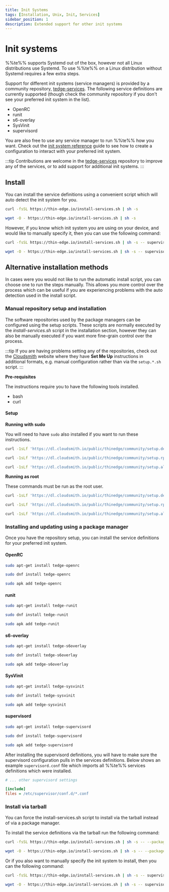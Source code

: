 ```yaml
---
title: Init Systems
tags: [Installation, Unix, Init, Services]
sidebar_position: 1
description: Extended support for other init systems
---
```


# Init systems

%%te%% supports Systemd out of the box, however not all Linux distributions use Systemd. To use %%te%% on a Linux distribution without Systemd requires a few extra steps.

Support for different init systems (service managers) is provided by a community repository, [tedge-services](https://github.com/thin-edge/tedge-services). The following service definitions are currently supported (though check the community repository if you don't see your preferred init system in the list).

* OpenRC
* runit
* s6-overlay
* SysVinit
* supervisord

You are also free to use any service manager to run %%te%% how you want. Check out the [init system reference](../../references/init-system-configuration.md) guide to see how to create a configuration to interact with your preferred init system.

:::tip
Contributions are welcome in the [tedge-services](https://github.com/thin-edge/tedge-services) repository to improve any of the services, or to add support for additional init systems.
:::

## Install

You can install the service definitions using a convenient script which will auto detect the init system for you.

```sh tab={"label":"curl"}
curl -fsSL https://thin-edge.io/install-services.sh | sh -s
```

```sh tab={"label":"wget"}
wget -O - https://thin-edge.io/install-services.sh | sh -s
```

However, if you know which init system you are using on your device, and would like to manually specify it, then you can use the following command:

```sh tab={"label":"curl"}
curl -fsSL https://thin-edge.io/install-services.sh | sh -s -- supervisord
```

```sh tab={"label":"wget"}
wget -O - https://thin-edge.io/install-services.sh | sh -s -- supervisord
```

## Alternative installation methods

In cases were you would not like to run the automatic install script, you can choose one to run the steps manually. This allows you more control over the process which can be useful if you are experiencing problems with the auto detection used in the install script.

### Manual repository setup and installation

The software repositories used by the package managers can be configured using the setup scripts. These scripts are normally executed by the *install-services.sh* script in the installation section, however they can also be manually executed if you want more fine-grain control over the process.

:::tip
If you are having problems setting any of the repositories, check out the [Cloudsmith](https://cloudsmith.io/~thinedge/repos/community/setup/#formats-deb) website where they have **Set Me Up** instructions in additional formats, e.g. manual configuration rather than via the `setup.*.sh` script.
:::

**Pre-requisites**

The instructions require you to have the following tools installed.

* bash
* curl

#### Setup

**Running with sudo**

You will need to have `sudo` also installed if you want to run these instructions.

```sh tab={"label":"Debian/Ubuntu"}
curl -1sLf 'https://dl.cloudsmith.io/public/thinedge/community/setup.deb.sh' | sudo bash
```

```sh tab={"label":"RHEL/Fedora/RockyLinux"}
curl -1sLf 'https://dl.cloudsmith.io/public/thinedge/community/setup.rpm.sh' | sudo bash
```

```sh tab={"label":"Alpine"}
curl -1sLf 'https://dl.cloudsmith.io/public/thinedge/community/setup.alpine.sh' | sudo bash
```

**Running as root**

These commands must be run as the root user.

```sh tab={"label":"Debian/Ubuntu"}
curl -1sLf 'https://dl.cloudsmith.io/public/thinedge/community/setup.deb.sh' | bash
```

```sh tab={"label":"RHEL/Fedora/RockyLinux"}
curl -1sLf 'https://dl.cloudsmith.io/public/thinedge/community/setup.rpm.sh' | bash
```

```sh tab={"label":"Alpine"}
curl -1sLf 'https://dl.cloudsmith.io/public/thinedge/community/setup.alpine.sh' | bash
```

### Installing and updating using a package manager

Once you have the repository setup, you can install the service definitions for your preferred init system.

#### OpenRC

```sh tab={"label":"Debian/Ubuntu"}
sudo apt-get install tedge-openrc
```

```sh tab={"label":"RHEL/Fedora/RockyLinux"}
sudo dnf install tedge-openrc
```

```sh tab={"label":"Alpine"}
sudo apk add tedge-openrc
```

#### runit

```sh tab={"label":"Debian/Ubuntu"}
sudo apt-get install tedge-runit
```

```sh tab={"label":"RHEL/Fedora/RockyLinux"}
sudo dnf install tedge-runit
```

```sh tab={"label":"Alpine"}
sudo apk add tedge-runit
```

#### s6-overlay

```sh tab={"label":"Debian/Ubuntu"}
sudo apt-get install tedge-s6overlay
```

```sh tab={"label":"RHEL/Fedora/RockyLinux"}
sudo dnf install tedge-s6overlay
```

```sh tab={"label":"Alpine"}
sudo apk add tedge-s6overlay
```

#### SysVinit

```sh tab={"label":"Debian/Ubuntu"}
sudo apt-get install tedge-sysvinit
```

```sh tab={"label":"RHEL/Fedora/RockyLinux"}
sudo dnf install tedge-sysvinit
```

```sh tab={"label":"Alpine"}
sudo apk add tedge-sysvinit
```

#### supervisord

```sh tab={"label":"Debian/Ubuntu"}
sudo apt-get install tedge-supervisord
```

```sh tab={"label":"RHEL/Fedora/RockyLinux"}
sudo dnf install tedge-supervisord
```

```sh tab={"label":"Alpine"}
sudo apk add tedge-supervisord
```

After installing the supervisord definitions, you will have to make sure the supervisord configuration pulls in the services definitions. Below shows an example `supervisord.conf` file which imports all %%te%% services definitions which were installed.

```ini title="file: /etc/supervisord.conf"
# ... other supervisord settings

[include]
files = /etc/supervisor/conf.d/*.conf
```

### Install via tarball

You can force the install-services.sh script to install via the tarball instead of via a package manager.

To install the service definitions via the tarball run the following command:

```sh tab={"label":"curl"}
curl -fsSL https://thin-edge.io/install-services.sh | sh -s -- --package-manager tarball
```

```sh tab={"label":"wget"}
wget -O - https://thin-edge.io/install-services.sh | sh -s -- --package-manager tarball
```

Or if you also want to manually specify the init system to install, then you can the following command:

```sh tab={"label":"curl"}
curl -fsSL https://thin-edge.io/install-services.sh | sh -s -- supervisord --package-manager tarball
```

```sh tab={"label":"wget"}
wget -O - https://thin-edge.io/install-services.sh | sh -s -- supervisord --package-manager tarball
```
